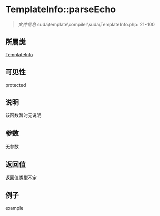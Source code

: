 # TemplateInfo::parseEcho

> *文件信息* suda\template\compiler\suda\TemplateInfo.php: 21~100
## 所属类 

[TemplateInfo](../TemplateInfo.md)

## 可见性

  protected  
## 说明

该函数暂时无说明

## 参数

无参数

## 返回值
返回值类型不定

## 例子

example